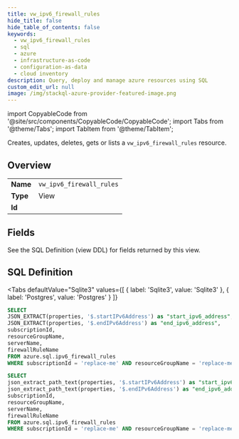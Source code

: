 ```yaml
--- 
title: vw_ipv6_firewall_rules
hide_title: false
hide_table_of_contents: false
keywords:
  - vw_ipv6_firewall_rules
  - sql
  - azure
  - infrastructure-as-code
  - configuration-as-data
  - cloud inventory
description: Query, deploy and manage azure resources using SQL
custom_edit_url: null
image: /img/stackql-azure-provider-featured-image.png
---
```


import CopyableCode from '@site/src/components/CopyableCode/CopyableCode';
import Tabs from '@theme/Tabs';
import TabItem from '@theme/TabItem';

Creates, updates, deletes, gets or lists a <code>vw_ipv6_firewall_rules</code> resource.

## Overview
<table><tbody>
<tr><td><b>Name</b></td><td><code>vw_ipv6_firewall_rules</code></td></tr>
<tr><td><b>Type</b></td><td>View</td></tr>
<tr><td><b>Id</b></td><td><CopyableCode code="azure.sql.vw_ipv6_firewall_rules" /></td></tr>
</tbody></table>

## Fields

See the SQL Definition (view DDL) for fields returned by this view.

## SQL Definition

<Tabs
defaultValue="Sqlite3"
values={[
{ label: 'Sqlite3', value: 'Sqlite3' },
{ label: 'Postgres', value: 'Postgres' }
]}
>
<TabItem value="Sqlite3">

```sql
SELECT
JSON_EXTRACT(properties, '$.startIPv6Address') as "start_ipv6_address",
JSON_EXTRACT(properties, '$.endIPv6Address') as "end_ipv6_address",
subscriptionId,
resourceGroupName,
serverName,
firewallRuleName
FROM azure.sql.ipv6_firewall_rules
WHERE subscriptionId = 'replace-me' AND resourceGroupName = 'replace-me' AND serverName = 'replace-me';
```

</TabItem>
<TabItem value="Postgres">

```sql
SELECT
json_extract_path_text(properties, '$.startIPv6Address') as "start_ipv6_address",
json_extract_path_text(properties, '$.endIPv6Address') as "end_ipv6_address",
subscriptionId,
resourceGroupName,
serverName,
firewallRuleName
FROM azure.sql.ipv6_firewall_rules
WHERE subscriptionId = 'replace-me' AND resourceGroupName = 'replace-me' AND serverName = 'replace-me';
```

</TabItem>
</Tabs>
